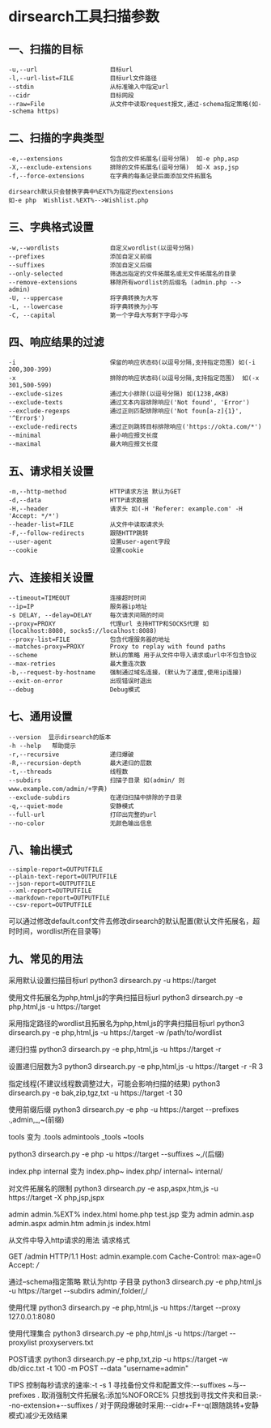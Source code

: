 # dirsearch工具扫描参数

## 一、扫描的目标

```shell
-u,--url                    目标url
-l,--url-list=FILE          目标url文件路径 
--stdin                     从标准输入中指定url
--cidr                      目标网段
--raw=File                  从文件中读取request报文,通过-schema指定策略(如--schema https)

```

## 二、扫描的字典类型

```shell
-e,--extensions             包含的文件拓展名(逗号分隔)  如-e php,asp  
-X,--exclude-extensions     排除的文件拓展名(逗号分隔)  如-X asp,jsp
-f,--force-extensions       在字典的每条记录后面添加文件拓展名

dirsearch默认只会替换字典中%EXT%为指定的extensions 
如-e php  Wishlist.%EXT%-->Wishlist.php
```


## 三、字典格式设置

```shell
-w,--wordlists              自定义wordlist(以逗号分隔)
--prefixes                  添加自定义前缀
--suffixes			        添加自定义后缀
--only-selected      	    筛选出指定的文件拓展名或无文件拓展名的目录
--remove-extensions   	    移除所有wordlist的后缀名 (admin.php --> admin)
-U, --uppercase      	    将字典转换为大写
-L, --lowercase		 	    将字典转换为小写
-C, --capital        	    第一个字母大写剩下字母小写
```


## 四、响应结果的过滤

```shell
-i                    		保留的响应状态码(以逗号分隔,支持指定范围) 如(-i 200,300-399)
-x                    		排除的响应状态码(以逗号分隔,支持指定范围)  如(-x 301,500-599)
--exclude-sizes             通过大小排除(以逗号分隔) 如(123B,4KB)
--exclude-texts     		通过文本内容排除响应('Not found', 'Error')
--exclude-regexps  			通过正则匹配排除响应('Not foun[a-z]{1}', '^Error$')
--exclude-redirects 		通过正则跳转目标排除响应('https://okta.com/*')
--minimal 					最小响应报文长度
--maximal 					最大响应报文长度
```


## 五、请求相关设置

```shell
-m,--http-method    	    HTTP请求方法 默认为GET
-d,--data   				HTTP请求数据
-H,--header  				请求头 如(-H 'Referer: example.com' -H 'Accept: */*')
--header-list=FILE  		从文件中读取请求头
-F,--follow-redirects  	    跟随HTTP跳转
--user-agent  			    设置user-agent字段
--cookie  				 	设置cookie
```


## 六、连接相关设置

```shell
--timeout=TIMEOUT     		连接超时时间
--ip=IP   					服务器ip地址
-s DELAY, --delay=DELAY     每次请求间隔的时间
--proxy=PROXY   			代理url 支持HTTP和SOCKS代理 如(localhost:8080, socks5://localhost:8088)
--proxy-list=FILE 		    包含代理服务器的地址
--matches-proxy=PROXY       Proxy to replay with found paths
--scheme   					默认的策略 用于从文件中导入请求或url中不包含协议
--max-retries 			    最大重连次数
-b,--request-by-hostname 	强制通过域名连接，(默认为了速度,使用ip连接)
--exit-on-error    		    出现错误时退出
--debug					    Debug模式
```


## 七、通用设置

```shell
--version  显示dirsearch的版本
-h --help   帮助提示
-r,--recursive        	    递归爆破
-R,--recursion-depth  		最大递归的层数
-t,--threads         		线程数
--subdirs             		扫描子目录 如(admin/ 则www.example.com/admin/+字典)
--exclude-subdirs     		在递归扫描中排除的子目录
-q,--quiet-mode             安静模式
--full-url                  打印出完整的url
--no-color                  无颜色输出信息
```

## 八、输出模式

```shell
--simple-report=OUTPUTFILE
--plain-text-report=OUTPUTFILE
--json-report=OUTPUTFILE
--xml-report=OUTPUTFILE
--markdown-report=OUTPUTFILE
--csv-report=OUTPUTFILE
```

可以通过修改default.conf文件去修改dirsearch的默认配置(默认文件拓展名，超时时间，wordlist所在目录等)

## 九、常见的用法

采用默认设置扫描目标url
python3 dirsearch.py -u https://target

使用文件拓展名为php,html,js的字典扫描目标url
python3 dirsearch.py -e php,html,js -u https://target

采用指定路径的wordlist且拓展名为php,html,js的字典扫描目标url
python3 dirsearch.py -e php,html,js -u https://target -w /path/to/wordlist

递归扫描
python3 dirsearch.py -e php,html,js -u https://target -r

设置递归层数为3
python3 dirsearch.py -e php,html,js -u https://target -r -R 3

指定线程(不建议线程数调整过大，可能会影响扫描的结果)
python3 dirsearch.py -e bak,zip,tgz,txt -u https://target -t 30

使用前缀后缀
python3 dirsearch.py -e php -u https://target --prefixes .,admin,_,~(前缀)

tools
变为
.tools
admintools
_tools
~tools

python3 dirsearch.py -e php -u https://target --suffixes ~,/(后缀)

index.php
internal
变为
index.php~
index.php/
internal~
internal/

对文件拓展名的限制
python3 dirsearch.py -e asp,aspx,htm,js -u https://target -X php,jsp,jspx

admin
admin.%EXT%
index.html
home.php
test.jsp
变为
admin
admin.asp
admin.aspx
admin.htm
admin.js
index.html

从文件中导入http请求的用法
请求格式

GET /admin HTTP/1.1
Host: admin.example.com
Cache-Control: max-age=0
Accept: */*

通过–schema指定策略 默认为http
子目录
python3 dirsearch.py -e php,html,js -u https://target --subdirs admin/,folder/,/

使用代理
python3 dirsearch.py -e php,html,js -u https://target --proxy 127.0.0.1:8080

使用代理集合
python3 dirsearch.py -e php,html,js -u https://target --proxylist proxyservers.txt

POST请求
python3 dirsearch.py -e php,txt,zip -u https://target -w db/dicc.txt -t 100 -m POST --data "username=admin"

TIPS
控制每秒请求的速率:-t <rate> -s 1
寻找备份文件和配置文件:--suffixes ~与--prefixes .
取消强制文件拓展名:添加%NOFORCE%
只想找到寻找文件夹和目录:--no-extension+--suffixes /
对于网段爆破时采用:--cidr+-F+-q(跟随跳转+安静模式)减少无效结果